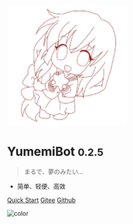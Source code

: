 <!-- _coverpage.md -->

![logo](./public/images/avatar/logo.png)

# YumemiBot <small>0.2.5</small>

> まるで、夢のみたい...

- 简单、轻便、高效

[Quick Start](index/)
[Gitee](https://gitee.com/Dc_Yuki/YumemiBot)
[Github](https://github.com/dcyuki/YumemiBot)

<!-- 背景图片 -->

<!-- 背景色 -->

![color](#ffffff)